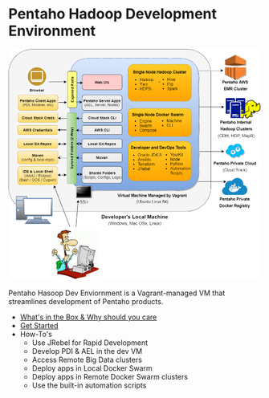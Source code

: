 # Pentaho Hadoop Development Environment

![Arch Diagram](pentaho-hadoop-dev-high-level-diagram.png)

Pentaho Hasoop Dev Enviornment is a Vagrant-managed VM that streamlines development of Pentaho products.

* [What's in the Box & Why should you care](wiki/whats-in-the-box.md)
* [Get Started](wiki/getting-started.md)
* How-To's
  - Use JRebel for Rapid Development
  - Develop PDI & AEL in the dev VM
  - Access Remote Big Data clusters
  - Deploy apps in Local Docker Swarm
  - Deploy apps in Remote Docker Swarm clusters
  - Use the built-in automation scripts
